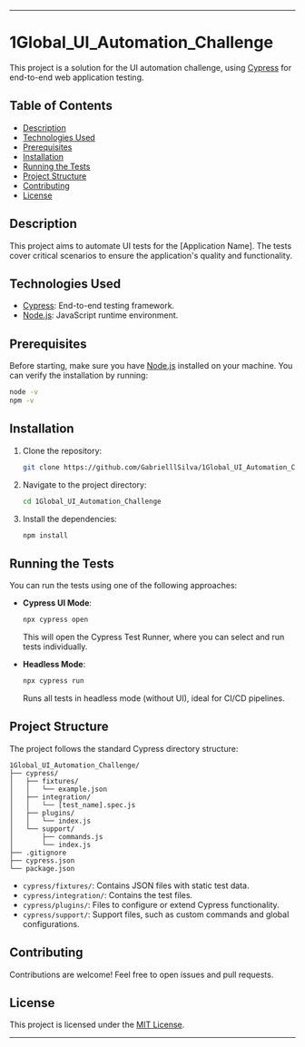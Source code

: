 ---

# 1Global_UI_Automation_Challenge

This project is a solution for the UI automation challenge, using [Cypress](https://www.cypress.io/) for end-to-end web application testing.

## Table of Contents

- [Description](#description)
- [Technologies Used](#technologies-used)
- [Prerequisites](#prerequisites)
- [Installation](#installation)
- [Running the Tests](#running-the-tests)
- [Project Structure](#project-structure)
- [Contributing](#contributing)
- [License](#license)

## Description

This project aims to automate UI tests for the [Application Name]. The tests cover critical scenarios to ensure the application's quality and functionality.

## Technologies Used

- [Cypress](https://www.cypress.io/): End-to-end testing framework.
- [Node.js](https://nodejs.org/): JavaScript runtime environment.

## Prerequisites

Before starting, make sure you have [Node.js](https://nodejs.org/) installed on your machine. You can verify the installation by running:

```bash
node -v
npm -v
```

## Installation

1. Clone the repository:

   ```bash
   git clone https://github.com/GabrielllSilva/1Global_UI_Automation_Challenge.git
   ```

2. Navigate to the project directory:

   ```bash
   cd 1Global_UI_Automation_Challenge
   ```

3. Install the dependencies:

   ```bash
   npm install
   ```

## Running the Tests

You can run the tests using one of the following approaches:

- **Cypress UI Mode**:

  ```bash
  npx cypress open
  ```

  This will open the Cypress Test Runner, where you can select and run tests individually.

- **Headless Mode**:

  ```bash
  npx cypress run
  ```

  Runs all tests in headless mode (without UI), ideal for CI/CD pipelines.

## Project Structure

The project follows the standard Cypress directory structure:

```
1Global_UI_Automation_Challenge/
├── cypress/
│   ├── fixtures/
│   │   └── example.json
│   ├── integration/
│   │   └── [test_name].spec.js
│   ├── plugins/
│   │   └── index.js
│   └── support/
│       ├── commands.js
│       └── index.js
├── .gitignore
├── cypress.json
└── package.json
```

- `cypress/fixtures/`: Contains JSON files with static test data.
- `cypress/integration/`: Contains the test files.
- `cypress/plugins/`: Files to configure or extend Cypress functionality.
- `cypress/support/`: Support files, such as custom commands and global configurations.

## Contributing

Contributions are welcome! Feel free to open issues and pull requests.

## License

This project is licensed under the [MIT License](LICENSE).

---